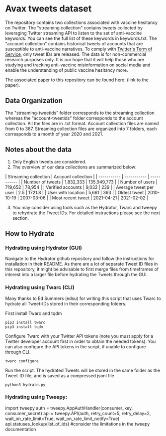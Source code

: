 # Avax tweets dataset
The repository contains two collections associated with vaccine hesitancy on Twitter. The "streaming collection" contains tweets collected by leveraging Twitter streaming API to listen to the set of anti-vaccine keywords. You can see the full list of these keywords in keywords.txt. The "account collection" contains historical tweets of accounts that are susceptible to anti-vaccine narratives. To comply with [Twitter's Term of Service](https://twitter.com/en/tos), only tweet IDs are released. The data is for non-commercial research purposes only. It is our hope that it will help those who are studying and tracking anti-vaccine misinformation on social media and enable the understanding of public vaccine hesitancy more.

The associated paper to this repository can be found here: (link to the paper).

## Data Organization
The "streaming-tweetids" folder corresponds to the streaming collection whereas the "account-tweetids" folder corresponds to the account collection. All the files are in .txt format. Account collection files are named from 0 to 387. Streaming collection files are organized into 7 folders, each corresponds to a month of year 2020 and 2021.

## Notes about the data
1. Only English tweets are considered.
2. The overview of our data collections are summarized below:

| Streaming collection | Account collection |
| ----------- | ----------- | ----------- |
| Number of tweets      | 1,832,333 | 135,949,773 |
| Number of users   | 719,652 | 78,954 |
| Verified accounts      | 9,032 | 239 |
| Average tweet per user   | 2.5 | 1721.8 |
| User with location      | 5,661 | 363 |
| Oldest tweet   | 2010-10-19 | 2007-03-06 |
| Most recent tweet   | 2021-04-21 | 2021-02-02 |
        
3. You may consider using tools such as the Hydrator, Twarc and tweepy to rehydrate the Tweet IDs. For detailed instructions please see the next section.

## How to Hydrate
### Hydrating using Hydrator (GUI)
Navigate to the Hydrator github repository and follow the instructions for installation in their README. As there are a lot of separate Tweet ID files in this repository, it might be advisable to first merge files from timeframes of interest into a larger file before hydrating the Tweets through the GUI.

### Hydrating using Twarc (CLI)
Many thanks to Ed Summers (edsu) for writing this script that uses Twarc to hydrate all Tweet-IDs stored in their corresponding folders.

First install Twarc and tqdm
```
pip3 install twarc
pip3 install tqdm
```

Configure Twarc with your Twitter API tokens (note you must apply for a Twitter developer account first in order to obtain the needed tokens). You can also configure the API tokens in the script, if unable to configure through CLI.
```
twarc configure
```
Run the script. The hydrated Tweets will be stored in the same folder as the Tweet-ID file, and is saved as a compressed jsonl file
```
python3 hydrate.py
```
### Hydrating using Tweepy:
import tweepy
auth = tweepy.AppAuthHandler(consumer_key, consumer_secret)
api = tweepy.API(auth, retry_count=5, retry_delay=2, wait_on_rate_limit=True, wait_on_rate_limit_notify=True)
api.statuses_lookup(list_of_ids) #consider the limitations in the tweepy documentation
